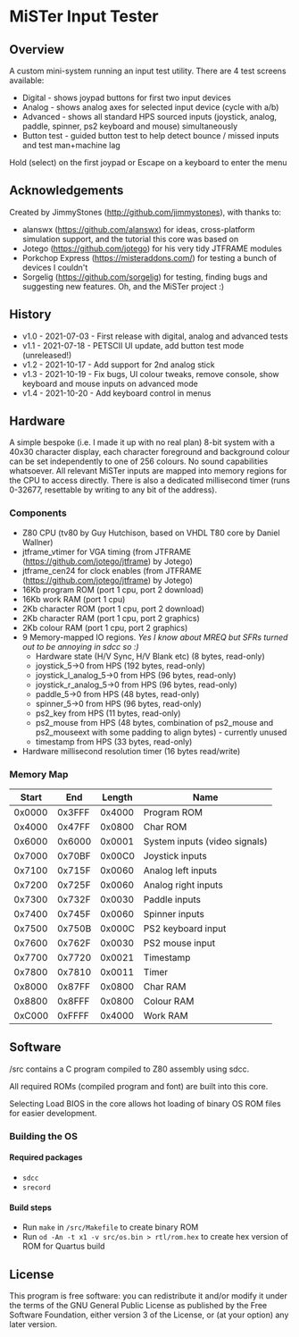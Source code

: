 #	MiSTer Input Tester

## Overview

A custom mini-system running an input test utility.  There are 4 test screens available:
 - Digital - shows joypad buttons for first two input devices
 - Analog - shows analog axes for selected input device (cycle with a/b)
 - Advanced - shows all standard HPS sourced inputs (joystick, analog, paddle, spinner, ps2 keyboard and mouse) simultaneously
 - Button test - guided button test to help detect bounce / missed inputs and test man+machine lag
 
Hold (select) on the first joypad or Escape on a keyboard to enter the menu

## Acknowledgements

Created by JimmyStones (http://github.com/jimmystones), with thanks to:
- alanswx (https://github.com/alanswx) for ideas, cross-platform simulation support, and the tutorial this core was based on
- Jotego (https://github.com/jotego) for his very tidy JTFRAME modules
- Porkchop Express (https://misteraddons.com/) for testing a bunch of devices I couldn't
- Sorgelig (https://github.com/sorgelig) for testing, finding bugs and suggesting new features.  Oh, and the MiSTer project :)

## History
- v1.0 - 2021-07-03 - First release with digital, analog and advanced tests
- v1.1 - 2021-07-18 - PETSCII UI update, add button test mode (unreleased!)
- v1.2 - 2021-10-17 - Add support for 2nd analog stick
- v1.3 - 2021-10-19 - Fix bugs, UI colour tweaks, remove console, show keyboard and mouse inputs on advanced mode
- v1.4 - 2021-10-20 - Add keyboard control in menus

## Hardware

A simple bespoke (i.e. I made it up with no real plan) 8-bit system with a 40x30 character display, each character foreground and background colour can be set independently to one of 256 colours.  No sound capabilities whatsoever.  All relevant MiSTer inputs are mapped into memory regions for the CPU to access directly.  There is also a dedicated millisecond timer (runs 0-32677, resettable by writing to any bit of the address).

### Components
 - Z80 CPU (tv80 by Guy Hutchison, based on VHDL T80 core by Daniel Wallner)
 - jtframe_vtimer for VGA timing (from JTFRAME (https://github.com/jotego/jtframe) by Jotego)
 - jtframe_cen24 for clock enables (from JTFRAME (https://github.com/jotego/jtframe) by Jotego)
 - 16Kb program ROM (port 1 cpu, port 2 download)
 - 16Kb work RAM (port 1 cpu)
 - 2Kb character ROM (port 1 cpu, port 2 download)
 - 2Kb character RAM (port 1 cpu, port 2 graphics)
 - 2Kb colour RAM (port 1 cpu, port 2 graphics)
 - 9 Memory-mapped IO regions.  _Yes I know about MREQ but SFRs turned out to be annoying in sdcc so :)_
   - Hardware state (H/V Sync, H/V Blank etc) (8 bytes, read-only)
   - joystick_5->0 from HPS (192 bytes, read-only)
   - joystick_l_analog_5->0 from HPS (96 bytes, read-only)
   - joystick_r_analog_5->0 from HPS (96 bytes, read-only)
   - paddle_5->0 from HPS (48 bytes, read-only)
   - spinner_5->0 from HPS (96 bytes, read-only)
   - ps2_key from HPS (11 bytes, read-only)
   - ps2_mouse from HPS (48 bytes, combination of ps2_mouse and ps2_mouseext with some padding to align bytes) - currently unused
   - timestamp from HPS (33 bytes, read-only)
 - Hardware millisecond resolution timer (16 bytes read/write)

### Memory Map
Start|End|Length|Name
---|---|---|---
0x0000|0x3FFF|0x4000|Program ROM
0x4000|0x47FF|0x0800|Char ROM
0x6000|0x6000|0x0001|System inputs (video signals)
0x7000|0x70BF|0x00C0|Joystick inputs
0x7100|0x715F|0x0060|Analog left inputs
0x7200|0x725F|0x0060|Analog right inputs
0x7300|0x732F|0x0030|Paddle inputs
0x7400|0x745F|0x0060|Spinner inputs
0x7500|0x750B|0x000C|PS2 keyboard input
0x7600|0x762F|0x0030|PS2 mouse input
0x7700|0x7720|0x0021|Timestamp
0x7800|0x7810|0x0011|Timer
0x8000|0x87FF|0x0800|Char RAM
0x8800|0x8FFF|0x0800|Colour RAM
0xC000|0xFFFF|0x4000|Work RAM

## Software

/src contains a C program compiled to Z80 assembly using sdcc.  

All required ROMs (compiled program and font) are built into this core.

Selecting Load BIOS in the core allows hot loading of binary OS ROM files for easier development.

### Building the OS

#### Required packages
- `sdcc` 
- `srecord`
#### Build steps
- Run `make` in `/src/Makefile` to create binary ROM
- Run `od -An -t x1 -v src/os.bin > rtl/rom.hex` to create hex version of ROM for Quartus build

## License
This program is free software: you can redistribute it and/or modify it under the terms of the GNU General Public License as published by the Free Software Foundation, either version 3 of the License, or (at your option) any later version.

